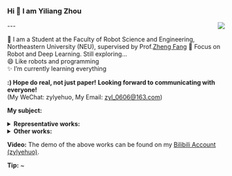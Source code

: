 ### Hi 👋 I am Yiliang Zhou
<img align="right" src="https://github-readme-stats.vercel.app/api?username=YiliangZhou&show_icons=true&icon_color=CE1D2D&text_color=718096&bg_color=ffffff&hide_title=true" /> 
---

🌱 I am a Student at the Faculty of Robot Science and Engineering, Northeastern University (NEU), supervised by Prof.[Zheng Fang](http://faculty.neu.edu.cn/fangzheng/zh_CN/index/55328/list/index.htm)
🤔 Focus on Robot and Deep Learning. Still exploring...    
😄 Like robots and programming  
✨ I’m currently learning everything 

**:) Hope do real, not just paper!**
**Looking forward to communicating with everyone!**          
(My WeChat: zylyehuo, My Email: zyl_0606@163.com)

**My subject:**      

<details>
  <summary><strong>Representative works:</strong></summary>

1. [[Paper]()] [[Code]()]
</details>

<details>
  <summary><strong>Other works:</strong></summary>          

1. [[Paper]()] [[Code]()]
</details>

**Video:**
The demo of the above works can be found on my [Bilibili Account (zylyehuo)](https://space.bilibili.com/382153587?spm_id_from=333.999.0.0).

**Tip:** ~
<!--
**zylyehuo/zylyehuo** is a ✨ _special_ ✨ repository because its `README.md` (this file) appears on your GitHub profile.

Here are some ideas to get you started:

- 🔭 I’m currently working on ...
- 🌱 I’m currently learning ...
- 👯 I’m looking to collaborate on ...
- 🤔 I’m looking for help with ...
- 💬 Ask me about ...
- 📫 How to reach me: ...
- 😄 Pronouns: ...
- ⚡ Fun fact: ...
-->
